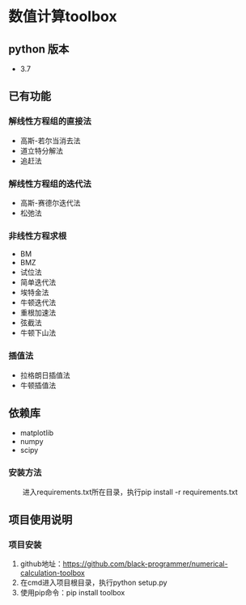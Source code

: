 # 数值计算toolbox
## **python 版本**
- 3.7
## **已有功能**
### **解线性方程组的直接法**
- 高斯-若尔当消去法
- 道立特分解法
- 追赶法
### **解线性方程组的迭代法**
- 高斯-赛德尔迭代法
- 松弛法
### **非线性方程求根**
- BM
- BMZ
- 试位法
- 简单迭代法
- 埃特金法
- 牛顿迭代法
- 重根加速法
- 弦截法
- 牛顿下山法
### **插值法**
- 拉格朗日插值法
- 牛顿插值法
## **依赖库**
- matplotlib
- numpy
- scipy
### **安装方法**
&emsp;&emsp;进入requirements.txt所在目录，执行pip install -r requirements.txt
## **项目使用说明**
### **项目安装**
1. github地址：https://github.com/black-programmer/numerical-calculation-toolbox
2. 在cmd进入项目根目录，执行python setup.py
3. 使用pip命令：pip install toolbox